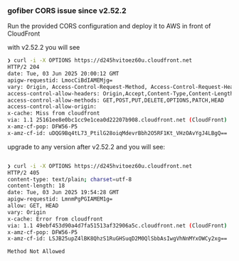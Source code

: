 ### gofiber CORS issue since v2.52.2

Run the provided CORS configuration and deploy it to AWS in front of CloudFront 


with v2.52.2 you will see

```bash
❯ curl -i -X OPTIONS https://d245hvitoez60u.cloudfront.net
HTTP/2 204
date: Tue, 03 Jun 2025 20:00:12 GMT
apigw-requestid: LmocCiBdIAMEMjg=
vary: Origin, Access-Control-Request-Method, Access-Control-Request-Headers
access-control-allow-headers: Origin,Accept,Content-Type,Content-Length,Accept-Encoding,X-CSRF-Token,Authorization,User-Agent
access-control-allow-methods: GET,POST,PUT,DELETE,OPTIONS,PATCH,HEAD
access-control-allow-origin:
x-cache: Miss from cloudfront
via: 1.1 25161ee8e0bc1cc9e1cea0d22207b908.cloudfront.net (CloudFront)
x-amz-cf-pop: DFW56-P5
x-amz-cf-id: uDQG9Bq4tL73_PtilG28oiqMdevrBbh2O5RF1Kt_VHzOAvYgJ4LBgQ==
```

upgrade to any version after v2.52.2 and you will see:

```bash

❯ curl -i -X OPTIONS https://d245hvitoez60u.cloudfront.net
HTTP/2 405
content-type: text/plain; charset=utf-8
content-length: 18
date: Tue, 03 Jun 2025 19:54:28 GMT
apigw-requestid: LmnmPgPGIAMEM1g=
allow: GET, HEAD
vary: Origin
x-cache: Error from cloudfront
via: 1.1 49ebf453d90a4d7fa51513af32906a5c.cloudfront.net (CloudFront)
x-amz-cf-pop: DFW56-P5
x-amz-cf-id: LSJB25upZ4lBK8QhzS1RuGHSuqD2M0QlSbbAsIwgVhNnMYxOWCy2xg==

Method Not Allowed
```

